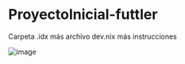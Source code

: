 # ProyectoInicial-futtler
Carpeta .idx más archivo dev.nix más instrucciones


![image](https://github.com/user-attachments/assets/08f4c187-0e84-41a7-8b76-8048be157902)

